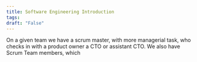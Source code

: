 ```yaml
---
title: Software Engineering Introduction
tags:
draft: "False"
---
```

On a given team we have a scrum master, with more managerial task, who checks in with a product owner a CTO or assistant CTO. We also have Scrum Team members, which